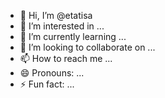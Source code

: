 - 👋 Hi, I’m @etatisa
- 👀 I’m interested in ...
- 🌱 I’m currently learning ...
- 💞️ I’m looking to collaborate on ...
- 📫 How to reach me ...
- 😄 Pronouns: ...
- ⚡ Fun fact: ...

<!---
etatisa/etatisa is a ✨ special ✨ repository because its `README.md` (this file) appears on your GitHub profile.
You can click the Preview link to take a look at your changes.
--->
